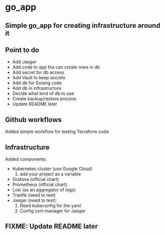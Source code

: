 # go_app

## Simple go_app for creating infrastructure around it

## Point to do

- Add Jaeger
- Add code to app tha can create rows in db
- Add secret for db access
- Add Vault to keep secrets
- Add db for Golang code
- Add db in infrastructure
- Decide what kind of db to use
- Create backup/restore process
- Update README later

## Github workflows

Added simple workflow for testing Terraform code

## Infrastructure

Added components:

- Kubernetes cluster (use Google Cloud)
    1. add your project as a variable
- Grafana (official chart)
- Prometheus (official chart)
- Loki (as an aggregator of logs)
- Traefik (need to test)
- Jaeger (need to test):
    1. Need kubeconfig for the yaml
    1. Config cert-manager for Jaeger

## FIXME: Update README later

<!-- namespace deleted before helm chart -->
